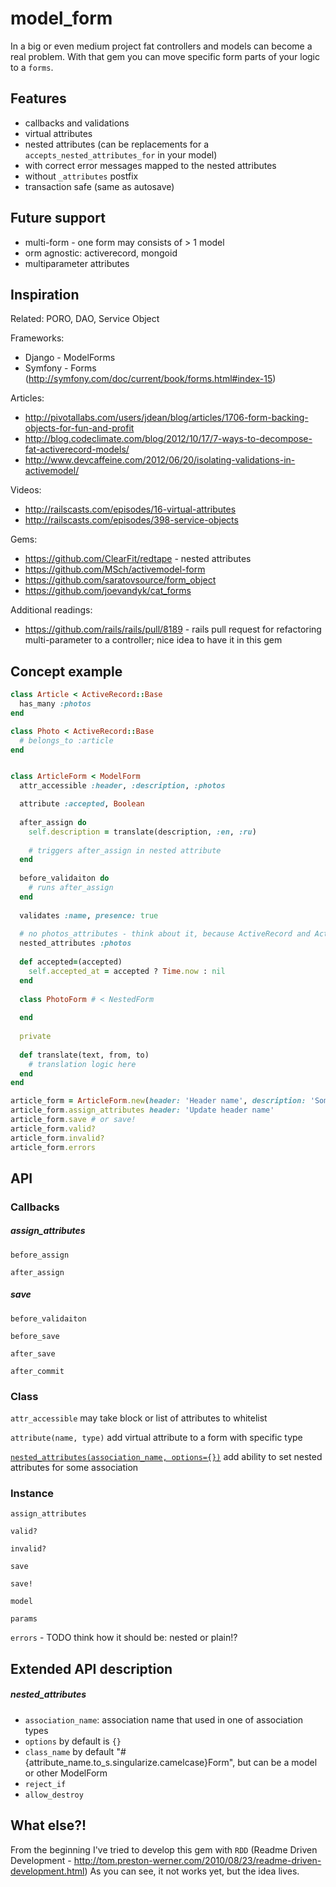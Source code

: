 # model_form

In a big or even medium project fat controllers and models can become a real problem.
With that gem you can move specific form parts of your logic to a `forms`.


## Features

* callbacks and validations
* virtual attributes
* nested attributes (can be replacements for a `accepts_nested_attributes_for` in your model)
 * with correct error messages mapped to the nested attributes
 * without `_attributes` postfix
* transaction safe (same as autosave)

## Future support

* multi-form - one form may consists of > 1 model
* orm agnostic: activerecord, mongoid
* multiparameter attributes

## Inspiration

Related: PORO, DAO, Service Object

Frameworks:

* Django - ModelForms
* Symfony - Forms (http://symfony.com/doc/current/book/forms.html#index-15)

Articles:

* http://pivotallabs.com/users/jdean/blog/articles/1706-form-backing-objects-for-fun-and-profit
* http://blog.codeclimate.com/blog/2012/10/17/7-ways-to-decompose-fat-activerecord-models/
* http://www.devcaffeine.com/2012/06/20/isolating-validations-in-activemodel/

Videos:

* http://railscasts.com/episodes/16-virtual-attributes
* http://railscasts.com/episodes/398-service-objects

Gems:

* https://github.com/ClearFit/redtape - nested attributes
* https://github.com/MSch/activemodel-form
* https://github.com/saratovsource/form_object
* https://github.com/joevandyk/cat_forms

Additional readings:

* https://github.com/rails/rails/pull/8189 - rails pull request for refactoring multi-parameter to a controller; nice idea to have it in this gem

## Concept example
    
```ruby
class Article < ActiveRecord::Base
  has_many :photos
end

class Photo < ActiveRecord::Base
  # belongs_to :article
end


class ArticleForm < ModelForm
  attr_accessible :header, :description, :photos

  attribute :accepted, Boolean
  
  after_assign do
    self.description = translate(description, :en, :ru)
    
    # triggers after_assign in nested attribute
  end
  
  before_validaiton do
    # runs after_assign
  end
  
  validates :name, presence: true
  
  # no photos_attributes - think about it, because ActiveRecord and ActionPack have some references on _attributes
  nested_attributes :photos
  
  def accepted=(accepted)
    self.accepted_at = accepted ? Time.now : nil
  end
  
  class PhotoForm # < NestedForm
    
  end
  
  private
  
  def translate(text, from, to)
    # translation logic here
  end
end

article_form = ArticleForm.new(header: 'Header name', description: 'Some description here', photos: [{id: 1, name: 'some name'}, {name: 'new'}])
article_form.assign_attributes header: 'Update header name'
article_form.save # or save!
article_form.valid?
article_form.invalid?
article_form.errors
```

## API

### Callbacks

##### assign_attributes

`before_assign`

`after_assign`

##### save

`before_validaiton`

`before_save`

`after_save`

`after_commit`

### Class

`attr_accessible` may take block or list of attributes to whitelist

`attribute(name, type)` add virtual attribute to a form with specific type

[`nested_attributes(association_name, options={})`](#nested_attributes) add ability to set nested attributes for some association

### Instance

`assign_attributes`

`valid?`

`invalid?`

`save`

`save!`

`model`

`params`

`errors` - TODO think how it should be: nested or plain!?

## Extended API description

##### nested_attributes

* `association_name`: association name that used in one of association types
* `options` by default is `{}`
 * `class_name` by default "#{attribute_name.to_s.singularize.camelcase}Form", but can be a model or other ModelForm
 * `reject_if`
 * `allow_destroy`

## What else?!

From the beginning I've tried to develop this gem with `RDD` (Readme Driven Development - http://tom.preston-werner.com/2010/08/23/readme-driven-development.html)
As you can see, it not works yet, but the idea lives.